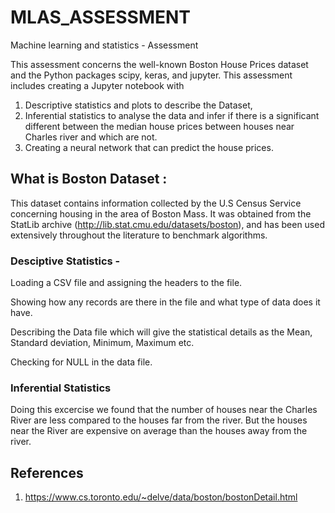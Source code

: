 # MLAS_ASSESSMENT
Machine learning and statistics - Assessment


This assessment concerns the well-known Boston House Prices dataset and the Python packages scipy, keras, and jupyter. 
This assessment includes creating a Jupyter notebook with 
1)	Descriptive statistics and plots to describe the Dataset, 
2)	Inferential statistics to analyse the data and infer if there is a significant different between the median house prices between houses near Charles river and which are not.
3) Creating a neural network that can predict the house prices.

## What is Boston Dataset :

This dataset contains information collected by the U.S Census Service concerning housing in the area of Boston Mass. It was obtained from the StatLib archive (http://lib.stat.cmu.edu/datasets/boston), and has been used extensively throughout the literature to benchmark algorithms.

### Desciptive Statistics - 
  Loading a CSV file and assigning the headers to the file.
  
  Showing how any records are there in the file and what type of data does it have.
  
  Describing the Data file which will give the statistical details as the Mean, Standard deviation, Minimum, Maximum etc.
  
  Checking for NULL in the data file.
  

### Inferential Statistics
Doing this excercise we found that the number of houses near the Charles River are less compared to the houses far from the river. But the houses near the River are expensive on average than the houses away from the river. 

## References 
1) https://www.cs.toronto.edu/~delve/data/boston/bostonDetail.html
